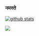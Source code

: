 ### नमस्ते 

[![github stats](https://github-readme-stats.vercel.app/api?username=ankurk91&show_icons=true&include_all_commits=true&count_private=true&theme=onedark&cache_seconds=3600)](https://github.com/ankurk91)

![](https://komarev.com/ghpvc/?username=ankurk91) 
<!--
**ankurk91/ankurk91** is a ✨ _special_ ✨ repository because its `README.md` (this file) appears on your GitHub profile.

Here are some ideas to get you started:

- 🔭 I’m currently working on ...
- 🌱 I’m currently learning ...
- 👯 I’m looking to collaborate on ...
- 🤔 I’m looking for help with ...
- 💬 Ask me about ...
- 📫 How to reach me: ...
- 😄 Pronouns: ...
- ⚡ Fun fact: ...
-->
